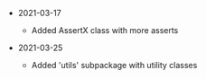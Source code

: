 * 2021-03-17
	* Added AssertX class with more asserts

* 2021-03-25
	* Added 'utils' subpackage with utility classes
